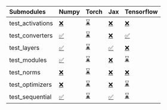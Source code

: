 | Submodules       | Numpy                                                                                                                           | Torch                                                                                                                           | Jax                                                                                                                             | Tensorflow                                                                                                                      |
|:-----------------|:--------------------------------------------------------------------------------------------------------------------------------|:--------------------------------------------------------------------------------------------------------------------------------|:--------------------------------------------------------------------------------------------------------------------------------|:--------------------------------------------------------------------------------------------------------------------------------|
| test_activations | <a href="https://github.com/unifyai/ivy/runs/8016638693?check_suite_focus=true" rel="noopener noreferrer" target="_blank">❌</a> | <a href="https://github.com/unifyai/ivy/runs/8016639901?check_suite_focus=true" rel="noopener noreferrer" target="_blank">⌛</a> | <a href="https://github.com/unifyai/ivy/runs/8016641054?check_suite_focus=true" rel="noopener noreferrer" target="_blank">❌</a> | <a href="https://github.com/unifyai/ivy/runs/8016642412?check_suite_focus=true" rel="noopener noreferrer" target="_blank">❌</a> |
| test_converters  | <a href="https://github.com/unifyai/ivy/runs/8016638842?check_suite_focus=true" rel="noopener noreferrer" target="_blank">✅</a> | <a href="https://github.com/unifyai/ivy/runs/8016640085?check_suite_focus=true" rel="noopener noreferrer" target="_blank">⌛</a> | <a href="https://github.com/unifyai/ivy/runs/8016641238?check_suite_focus=true" rel="noopener noreferrer" target="_blank">❌</a> | <a href="https://github.com/unifyai/ivy/runs/8016642555?check_suite_focus=true" rel="noopener noreferrer" target="_blank">✅</a> |
| test_layers      | <a href="https://github.com/unifyai/ivy/runs/8016639061?check_suite_focus=true" rel="noopener noreferrer" target="_blank">✅</a> | <a href="https://github.com/unifyai/ivy/runs/8016640220?check_suite_focus=true" rel="noopener noreferrer" target="_blank">⌛</a> | <a href="https://github.com/unifyai/ivy/runs/8016641422?check_suite_focus=true" rel="noopener noreferrer" target="_blank">✅</a> | <a href="https://github.com/unifyai/ivy/runs/8016642695?check_suite_focus=true" rel="noopener noreferrer" target="_blank">❌</a> |
| test_modules     | <a href="https://github.com/unifyai/ivy/runs/8016639203?check_suite_focus=true" rel="noopener noreferrer" target="_blank">✅</a> | <a href="https://github.com/unifyai/ivy/runs/8016640364?check_suite_focus=true" rel="noopener noreferrer" target="_blank">⌛</a> | <a href="https://github.com/unifyai/ivy/runs/8016641593?check_suite_focus=true" rel="noopener noreferrer" target="_blank">❌</a> | <a href="https://github.com/unifyai/ivy/runs/8016642846?check_suite_focus=true" rel="noopener noreferrer" target="_blank">⌛</a> |
| test_norms       | <a href="https://github.com/unifyai/ivy/runs/8016639379?check_suite_focus=true" rel="noopener noreferrer" target="_blank">❌</a> | <a href="https://github.com/unifyai/ivy/runs/8016640503?check_suite_focus=true" rel="noopener noreferrer" target="_blank">⌛</a> | <a href="https://github.com/unifyai/ivy/runs/8016641745?check_suite_focus=true" rel="noopener noreferrer" target="_blank">❌</a> | <a href="https://github.com/unifyai/ivy/runs/8016642987?check_suite_focus=true" rel="noopener noreferrer" target="_blank">❌</a> |
| test_optimizers  | <a href="https://github.com/unifyai/ivy/runs/8016639520?check_suite_focus=true" rel="noopener noreferrer" target="_blank">❌</a> | <a href="https://github.com/unifyai/ivy/runs/8016640685?check_suite_focus=true" rel="noopener noreferrer" target="_blank">⌛</a> | <a href="https://github.com/unifyai/ivy/runs/8016641938?check_suite_focus=true" rel="noopener noreferrer" target="_blank">❌</a> | <a href="https://github.com/unifyai/ivy/runs/8016643142?check_suite_focus=true" rel="noopener noreferrer" target="_blank">⌛</a> |
| test_sequential  | <a href="https://github.com/unifyai/ivy/runs/8016639675?check_suite_focus=true" rel="noopener noreferrer" target="_blank">✅</a> | <a href="https://github.com/unifyai/ivy/runs/8016640886?check_suite_focus=true" rel="noopener noreferrer" target="_blank">⌛</a> | <a href="https://github.com/unifyai/ivy/runs/8016642196?check_suite_focus=true" rel="noopener noreferrer" target="_blank">✅</a> | <a href="https://github.com/unifyai/ivy/runs/8016643350?check_suite_focus=true" rel="noopener noreferrer" target="_blank">⌛</a> |